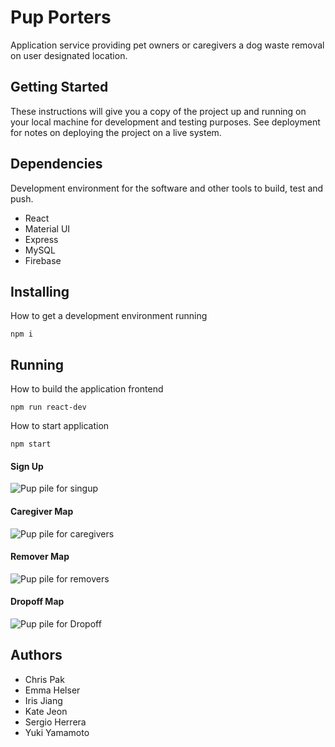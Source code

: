 # Pup Porters
Application service providing pet owners or caregivers a dog waste removal on user designated location.

## Getting Started
These instructions will give you a copy of the project up and running on your local machine for development and testing purposes. See deployment for notes on deploying the project on a live system.

## Dependencies
Development environment for the software and other tools to build, test and push.
* React
* Material UI
* Express
* MySQL
* Firebase

## Installing
How to get a development environment running
```
npm i
```

## Running
How to build the application frontend
```
npm run react-dev
```
How to start application
```
npm start
```
#### Sign Up
![Pup pile for singup](https://media.giphy.com/media/SveBr3U8APfT7NSrGg/giphy.gif)
#### Caregiver Map
![Pup pile for caregivers](https://media.giphy.com/media/tbXjw4eGMdyH93uMMO/giphy.gif)
#### Remover Map
![Pup pile for removers](https://media.giphy.com/media/hcDD8O2e1DReyaYJQF/giphy.gif)
#### Dropoff Map
![Pup pile for Dropoff](https://media.giphy.com/media/OIDlDyW1xUU39OVupE/giphy.gif)

## Authors
* Chris Pak
* Emma Helser
* Iris Jiang
* Kate Jeon
* Sergio Herrera
* Yuki Yamamoto
